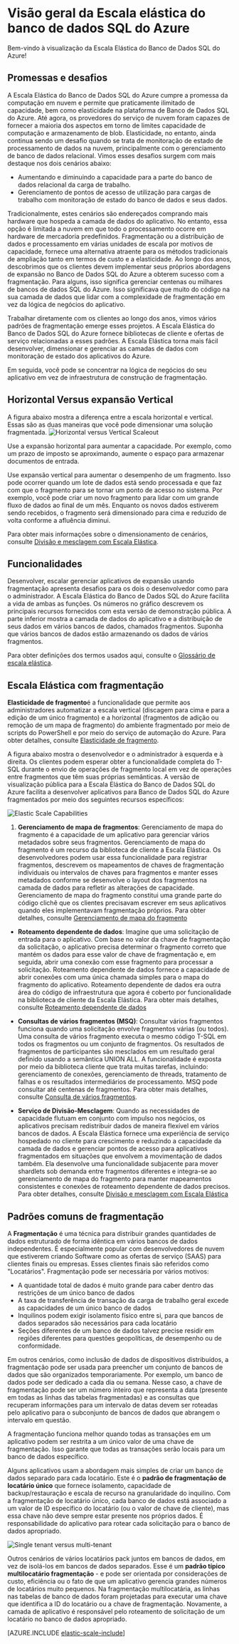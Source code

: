 ﻿<properties 
	pageTitle="Escala Elástica do Banco de Dados SQL do Azure" 
	description="Dimensione facilmente os recursos de banco de dados na nuvem usando o recurso de escala elástica do banco de dados SQL do Azure." 
	services="sql-database" 
	documentationCenter="" 
	manager="stuartozer" 
	authors="Joseidz" 
	editor=""/>

<tags 
	ms.service="sql-database" 
	ms.workload="sql-database" 
	ms.tgt_pltfrm="na" 
	ms.devlang="na" 
	ms.topic="article" 
	ms.date="02/16/2015" 
	ms.author="Joseidz@microsoft.com"/>

# Visão geral da Escala elástica do banco de dados SQL do Azure 
Bem-vindo à visualização da Escala Elástica do Banco de Dados SQL do Azure! 

## Promessas e desafios
A Escala Elástica do Banco de Dados SQL do Azure cumpre a promessa da computação em nuvem e permite que praticamente ilimitado de capacidade, bem como elasticidade na plataforma de Banco de Dados SQL do Azure. Até agora, os provedores do serviço de nuvem foram capazes de fornecer a maioria dos aspectos em torno de limites capacidade de computação e armazenamento de blob. Elasticidade, no entanto, ainda continua sendo um desafio quando se trata de monitoração de estado de processamento de dados na nuvem, principalmente com o gerenciamento de banco de dados relacional. Vimos esses desafios surgem com mais destaque nos dois cenários abaixo: 

* Aumentando e diminuindo a capacidade para a parte do banco de dados relacional da carga de trabalho.
* Gerenciamento de pontos de acesso de utilização para cargas de trabalho com monitoração de estado do banco de dados e seus dados.

Tradicionalmente, estes cenários são endereçados comprando mais hardware que hospeda a camada de dados do aplicativo. No entanto, essa opção é limitada a nuvem em que todo o processamento ocorre em hardware de mercadoria predefinidos. Fragmentação ou a distribuição de dados e processamento em várias unidades de escala por motivos de capacidade, fornece uma alternativa atraente para os métodos tradicionais de ampliação tanto em termos de custo e a elasticidade. Ao longo dos anos, descobrimos que os clientes devem implementar seus próprios abordagens de expansão no Banco de Dados SQL do Azure a obterem sucesso com a fragmentação. Para alguns, isso significa gerenciar centenas ou milhares de bancos de dados SQL do Azure. Isso significava que muito do código na sua camada de dados que lidar com a complexidade de fragmentação em vez da lógica de negócios do aplicativo. 

Trabalhar diretamente com os clientes ao longo dos anos, vimos vários padrões de fragmentação emerge esses projetos. A Escala Elástica do Banco de Dados SQL do Azure fornece bibliotecas de cliente e ofertas de serviço relacionadas a esses padrões. A Escala Elástica torna mais fácil desenvolver, dimensionar e gerenciar as camadas de dados com monitoração de estado dos aplicativos do Azure.

Em seguida, você pode se concentrar na lógica de negócios do seu aplicativo em vez de infraestrutura de construção de fragmentação.
## Horizontal Versus expansão Vertical
A figura abaixo mostra a diferença entre a escala horizontal e vertical. Essas são as duas maneiras que você pode dimensionar uma solução fragmentada. 
![Horizontal versus Vertical Scaleout][4]

Use a expansão horizontal para aumentar a capacidade. Por exemplo, como um prazo de imposto se aproximando, aumente o espaço para armazenar documentos de entrada.

Use expansão vertical para aumentar o desempenho de um fragmento. Isso pode ocorrer quando um lote de dados está sendo processada e que faz com que o fragmento para se tornar um ponto de acesso no sistema. Por exemplo, você pode criar um novo fragmento para lidar com um grande fluxo de dados ao final de um mês. Enquanto os novos dados estiverem sendo recebidos, o fragmento será dimensionado para cima e reduzido de volta conforme a afluência diminui.

Para obter mais informações sobre o dimensionamento de cenários, consulte [Divisão e mesclagem com Escala Elástica](sql-database-elastic-scale-overview-split-and-merge.md).


## Funcionalidades 

Desenvolver, escalar gerenciar aplicativos de expansão usando fragmentação apresenta desafios para os dois o desenvolvedor como para o administrador. A Escala Elástica do Banco de Dados SQL do Azure facilita a vida de ambas as funções. Os números no gráfico descrevem os principais recursos fornecidos com esta versão de demonstração pública. 
A parte inferior mostra a camada de dados do aplicativo e a distribuição de seus dados em vários bancos de dados, chamados fragmentos. Suponha que vários bancos de dados estão armazenando os dados de vários fragmentos. 

Para obter definições dos termos usados aqui, consulte o [Glossário de escala elástica](sql-database-elastic-scale-glossary.md).

## Escala Elástica com fragmentação 
**Elasticidade de fragmento**é a funcionalidade que permite aos administradores automatizar a escala vertical (discagem para cima e para a edição de um único fragmento) e a horizontal (fragmentos de adição ou remoção de um mapa de fragmento) do ambiente fragmentado por meio de scripts do PowerShell e por meio do serviço de automação do Azure. Para obter detalhes, consulte [Elasticidade de fragmento](sql-database-elastic-scale-elasticity.md).

A figura abaixo mostra o desenvolvedor e o administrador à esquerda e à direita. Os clientes podem esperar obter a funcionalidade completa do T-SQL durante o envio de operações de fragmento local em vez de operações entre fragmentos que têm suas próprias semânticas. 
A versão de visualização pública para a Escala Elástica do Banco de Dados SQL do Azure facilita a desenvolver aplicativos para Banco de Dados SQL do Azure fragmentados por meio dos seguintes recursos específicos: 

![Elastic Scale Capabilities][1]

1.  **Gerenciamento de mapa de fragmentos**: Gerenciamento de mapa do fragmento é a capacidade de um aplicativo para gerenciar vários metadados sobre seus fragmentos. Gerenciamento de mapa do fragmento é um recurso da biblioteca de cliente a Escala Elástica. Os desenvolvedores podem usar essa funcionalidade para registrar fragmentos, descrevem os mapeamentos de chaves de fragmentação individuais ou intervalos de chaves para fragmentos e manter esses metadados conforme se desenvolve o layout dos fragmentos na camada de dados para refletir as alterações de capacidade. Gerenciamento de mapa do fragmento constitui uma grande parte do código clichê que os clientes precisavam escrever em seus aplicativos quando eles implementavam fragmentação próprios. Para obter detalhes, consulte [Gerenciamento de mapa do fragmento](sql-database-elastic-scale-shard-map-management.md)
 
* **Roteamento dependente de dados**: Imagine que uma solicitação de entrada para o aplicativo. Com base no valor da chave de fragmentação da solicitação, o aplicativo precisa determinar o fragmento correto que mantém os dados para esse valor de chave de fragmentação e, em seguida, abrir uma conexão com esse fragmento para processar a solicitação. Roteamento dependente de dados fornece a capacidade de abrir conexões com uma única chamada simples para o mapa do fragmento do aplicativo. Roteamento dependente de dados era outra área do código de infraestrutura que agora é coberto por funcionalidade na biblioteca de cliente da Escala Elástica. Para obter mais detalhes, consulte [Roteamento dependente de dados](sql-database-elastic-scale-data-dependent-routing.md)

* **Consultas de vários fragmentos (MSQ)**: Consultar vários fragmentos funciona quando uma solicitação envolve fragmentos várias (ou todos). Uma consulta de vários fragmento executa o mesmo código T-SQL em todos os fragmentos ou um conjunto de fragmentos. Os resultados de fragmentos de participantes são mesclados em um resultado geral definido usando a semântica UNION ALL. A funcionalidade é exposta por meio da biblioteca cliente que trata muitas tarefas, incluindo: gerenciamento de conexões, gerenciamento de threads, tratamento de falhas e os resultados intermediários de processamento. MSQ pode consultar até centenas de fragmentos. Para obter mais detalhes, consulte [Consulta de vários fragmentos](sql-database-elastic-scale-multishard-querying.md).


* **Serviço de Divisão-Mesclagem**: Quando as necessidades de capacidade flutuam em conjunto com impulso nos negócios, os aplicativos precisam redistribuir dados de maneira flexível em vários bancos de dados. A Escala Elástica fornece uma experiência de serviço hospedado no cliente para crescimento e reduzindo a capacidade da camada de dados e gerenciar pontos de acesso para aplicativos fragmentados em situações que envolvem a movimentação de dados também. Ela desenvolve uma funcionalidade subjacente para mover shardlets sob demanda entre fragmentos diferentes e integra-se ao gerenciamento de mapa do fragmento para manter mapeamentos consistentes e conexões de roteamento dependente de dados precisos. Para obter detalhes, consulte [Divisão e mesclagem com Escala Elástica](sql-database-elastic-scale-overview-split-and-merge.md)

## Padrões comuns de fragmentação

A **Fragmentação** é uma técnica para distribuir grandes quantidades de dados estruturado de forma idêntica em vários bancos de dados independentes. É especialmente popular com desenvolvedores de nuvem que estiverem criando Software como as ofertas de serviço (SAAS) para clientes finais ou empresas. Esses clientes finais são referidos como "Locatários". Fragmentação pode ser necessária por vários motivos: 

* A quantidade total de dados é muito grande para caber dentro das restrições de um único banco de dados 
* A taxa de transferência de transação da carga de trabalho geral excede as capacidades de um único banco de dados 
* Inquilinos podem exigir isolamento físico entre si, para que bancos de dados separados são necessários para cada locatário 
* Seções diferentes de um banco de dados talvez precise residir em regiões diferentes para questões geopolíticas, de desempenho ou de conformidade. 

Em outros cenários, como inclusão de dados de dispositivos distribuídos, a fragmentação pode ser usada para preencher um conjunto de bancos de dados que são organizados temporariamente. Por exemplo, um banco de dados pode ser dedicado a cada dia ou semana. Nesse caso, a chave de fragmentação pode ser um número inteiro que representa a data (presente em todas as linhas das tabelas fragmentadas) e as consultas que recuperam informações para um intervalo de datas devem ser roteadas pelo aplicativo para o subconjunto de bancos de dados que abrangem o intervalo em questão.
 
A fragmentação funciona melhor quando todas as transações em um aplicativo podem ser restrita a um único valor de uma chave de fragmentação. Isso garante que todas as transações serão locais para um banco de dados específico. 

Alguns aplicativos usam a abordagem mais simples de criar um banco de dados separado para cada locatário. Este é o **padrão de fragmentação de locatário único** que fornece isolamento, capacidade de backup/restauração e escala de recurso na granularidade do inquilino. Com a fragmentação de locatário único, cada banco de dados está associado a um valor de ID específico do locatário (ou o valor de chave de cliente), mas essa chave não deve sempre estar presente nos próprios dados. É responsabilidade do aplicativo para rotear cada solicitação para o banco de dados apropriado. 

![Single tenant versus multi-tenant][3]

Outros cenários de vários locatários pack juntos em bancos de dados, em vez de isolá-los em bancos de dados separados. Esse é um **padrão típico multilocatário fragmentação** - e pode ser orientada por considerações de custo, eficiência ou o fato de que um aplicativo gerencia grandes números de locatários muito pequenos. Na fragmentação multilocatária, as linhas nas tabelas de banco de dados foram projetadas para executar uma chave que identifica a ID do locatário ou a chave de fragmentação. Novamente, a camada de aplicativo é responsável pelo roteamento de solicitação de um locatário no banco de dados apropriado. 

[AZURE.INCLUDE [elastic-scale-include](../includes/elastic-scale-include.md)]

<!--Anchors-->
<!--Image references-->
[1]:./media/sql-database-elastic-scale-intro/overview.png
[2]:./media/sql-database-elastic-scale-intro/tenancy.png
[3]:./media/sql-database-elastic-scale-intro/single_v_multi_tenant.png
[4]:./media/sql-database-elastic-scale-intro/h_versus_vert.png

<!--HONumber=47-->
